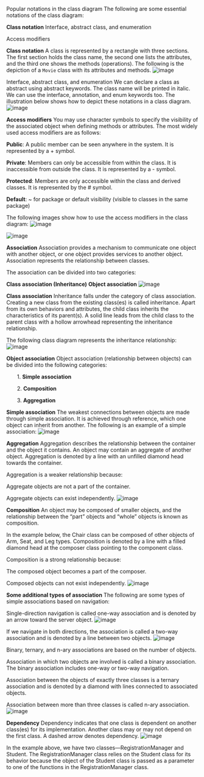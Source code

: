 Popular notations in the class diagram
The following are some essential notations of the class diagram:

**Class notation**
Interface, abstract class, and enumeration

Access modifiers

**Class notation**
A class is represented by a rectangle with three sections. The first section holds the class name, the second one lists the attributes, and the third one shows the methods (operations). The following is the depiction of a `Movie` class with its attributes and methods.
![image](https://github.com/user-attachments/assets/d9dea894-e1c7-473e-8a98-56e4068fce8b)

Interface, abstract class, and enumeration
We can declare a class as abstract using abstract keywords. The class name will be printed in italic. We can use the interface, annotation, and enum keywords too. The illustration below shows how to depict these notations in a class diagram.
![image](https://github.com/user-attachments/assets/a72763d9-0d1a-41bd-8dd8-9f4584f78752)

**Access modifiers**
You may use character symbols to specify the visibility of the associated object when defining methods or attributes. The most widely used access modifiers are as follows:

**Public**: A public member can be seen anywhere in the system. It is represented by a + symbol.

**Private**: Members can only be accessible from within the class. It is inaccessible from outside the class. It is represented by a - symbol.

**Protected**: Members are only accessible within the class and derived classes. It is represented by the # symbol.

**Default**: ~ for package or default visibility (visible to classes in the same package)

The following images show how to use the access modifiers in the class diagram:
![image](https://github.com/user-attachments/assets/8bcfed2f-da49-42aa-9df5-85332ba9f860)

![image](https://github.com/user-attachments/assets/ed9aeb4a-107f-443e-aa25-c4a2918631bb)

**Association**
Association provides a mechanism to communicate one object with another object, or one object provides services to another object. Association represents the relationship between classes.

The association can be divided into two categories:

**Class association (Inheritance)**
**Object association**
![image](https://github.com/user-attachments/assets/597c05fb-1055-4706-b826-5d81262f52b7)

**Class association**
Inheritance falls under the category of class association. Creating a new class from the existing class(es) is called inheritance. Apart from its own behaviors and attributes, the child class inherits the characteristics of its parent(s). A solid line leads from the child class to the parent class with a hollow arrowhead representing the inheritance relationship.

The following class diagram represents the inheritance relationship:
![image](https://github.com/user-attachments/assets/13ca3633-06eb-43a6-9650-af563d489e19)

**Object association**
Object association (relationship between objects) can be divided into the following categories:

  1. **Simple association**

  2. **Composition**

  3. **Aggregation**

**Simple association**
The weakest connections between objects are made through simple association. It is achieved through reference, which one object can inherit from another. The following is an example of a simple association:
![image](https://github.com/user-attachments/assets/1127adf4-a01b-41e4-b226-150176e31774)

**Aggregation**
Aggregation describes the relationship between the container and the object it contains. An object may contain an aggregate of another object. Aggregation is denoted by a line with an unfilled diamond head towards the container.

Aggregation is a weaker relationship because:

Aggregate objects are not a part of the container.

Aggregate objects can exist independently.
![image](https://github.com/user-attachments/assets/708c60e7-d9cf-4523-a46d-9cf4d1c14445)

**Composition**
An object may be composed of smaller objects, and the relationship between the “part” objects and “whole” objects is known as composition.

In the example below, the Chair class can be composed of other objects of Arm, Seat, and Leg types. Composition is denoted by a line with a filled diamond head at the composer class pointing to the component class.

Composition is a strong relationship because:

The composed object becomes a part of the composer.

Composed objects can not exist independently.
![image](https://github.com/user-attachments/assets/5e42971a-ebb4-4bbd-834e-3cfecdc45901)

**Some additional types of association**
The following are some types of simple associations based on navigation:

Single-direction navigation is called one-way association and is denoted by an arrow toward the server object.
![image](https://github.com/user-attachments/assets/ef882667-263c-4e6b-bf3c-04933d1b67b1)

If we navigate in both directions, the association is called a two-way association and is denoted by a line between two objects.
![image](https://github.com/user-attachments/assets/b10dee12-beca-42de-8fda-249810309df8)

Binary, ternary, and n-ary associations are based on the number of objects.

Association in which two objects are involved is called a binary association. The binary association includes one-way or two-way navigation.

Association between the objects of exactly three classes is a ternary association and is denoted by a diamond with lines connected to associated objects.

Association between more than three classes is called n-ary association.
![image](https://github.com/user-attachments/assets/7a61515e-5ace-4759-bbc1-84abb02e5944)

**Dependency**
Dependency indicates that one class is dependent on another class(es) for its implementation. Another class may or may not depend on the first class. A dashed arrow denotes dependency.
![image](https://github.com/user-attachments/assets/55f37524-f081-4b96-a317-405fdbd623ef)

In the example above, we have two classes—RegistrationManager and Student. The RegistrationManager class relies on the Student class for its behavior because the object of the Student class is passed as a parameter to one of the functions in the RegistrationManager class.
